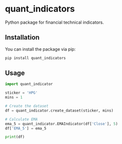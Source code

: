 # quant_indicators

Python package for financial technical indicators.

## Installation

You can install the package via pip:

```python
pip install quant_indicators
```

## Usage

```python
import quant_indicator

sticker = 'HPG'
mins = 1

# Create the dataset
df = quant_indicator.create_dataset(sticker, mins)

# Calculate EMA
ema_5 = quant_indicator.EMAIndicator(df['Close'], 5)
df['EMA_5'] = ema_5

print(df)

```